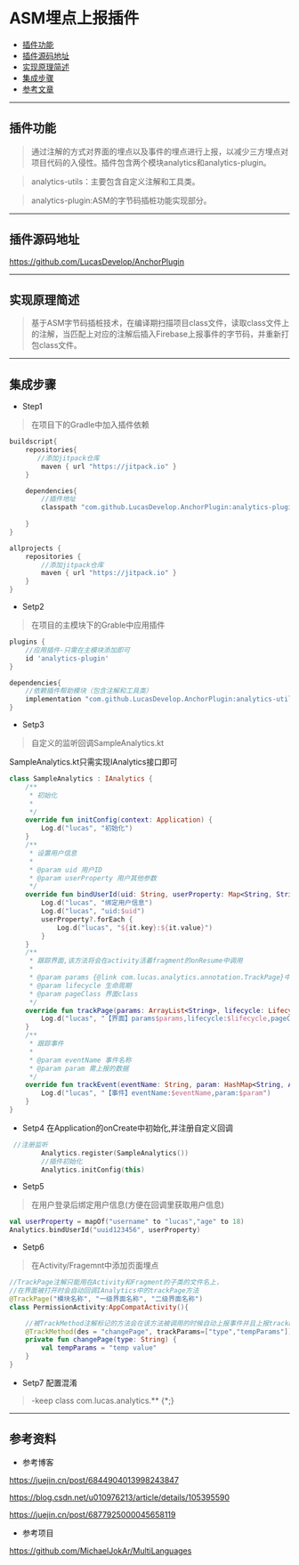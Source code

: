 # ASM埋点上报插件

- [插件功能](#插件功能)
- [插件源码地址](#插件源码地址)
- [实现原理简述](#实现原理简述)
- [集成步骤](#集成步骤)
- [参考文章](#参考文章)

----

## 插件功能

> 通过注解的方式对界面的埋点以及事件的埋点进行上报，以减少三方埋点对项目代码的入侵性。插件包含两个模块analytics和analytics-plugin。

> analytics-utils：主要包含自定义注解和工具类。

> analytics-plugin:ASM的字节码插桩功能实现部分。

----


## 插件源码地址

https://github.com/LucasDevelop/AnchorPlugin

----

## 实现原理简述

> 基于ASM字节码插桩技术，在编译期扫描项目class文件，读取class文件上的注解，当匹配上对应的注解后插入Firebase上报事件的字节码，并重新打包class文件。
----
## 集成步骤

- Step1

> 在项目下的Gradle中加入插件依赖

```groovy
buildscript{
    repositories{
       //添加jitpack仓库
        maven { url "https://jitpack.io" }
    }

    dependencies{
        //插件地址
        classpath "com.github.LucasDevelop.AnchorPlugin:analytics-plugin:1.0.2-release"
       
    }
}

allprojects {
    repositories {
        //添加jitpack仓库
        maven { url "https://jitpack.io" }
    }
}
```

- Setp2

> 在项目的主模块下的Grable中应用插件

```groovy
plugins {
    //应用插件-只需在主模块添加即可
    id 'analytics-plugin'
}

dependencies{
    //依赖插件帮助模块（包含注解和工具类）
    implementation "com.github.LucasDevelop.AnchorPlugin:analytics-utils:1.0.2-release"
}

```

- Setp3

> 自定义的监听回调SampleAnalytics.kt

SampleAnalytics.kt只需实现IAnalytics接口即可

```kotlin
class SampleAnalytics : IAnalytics {
    /**
     * 初始化
     *
     */
    override fun initConfig(context: Application) {
        Log.d("lucas", "初始化")
    }
    /**
     * 设置用户信息
     *
     * @param uid 用户ID
     * @param userProperty 用户其他参数
     */
    override fun bindUserId(uid: String, userProperty: Map<String, String>?) {
        Log.d("lucas", "绑定用户信息")
        Log.d("lucas", "uid:$uid")
        userProperty?.forEach {
            Log.d("lucas", "${it.key}:${it.value}")
        }
    }
    /**
     * 跟踪界面,该方法将会在activity活着fragment的onResume中调用
     *
     * @param params {@link com.lucas.analytics.annotation.TrackPage}中的参数
     * @param lifecycle 生命周期
     * @param pageClass 界面class
     */
    override fun trackPage(params: ArrayList<String>, lifecycle: Lifecycle, pageClass: Class<*>) {
        Log.d("lucas", "【界面】params$params,lifecycle:$lifecycle,pageClass:${pageClass.simpleName}")
    }
    /**
     * 跟踪事件
     *
     * @param eventName 事件名称
     * @param param 需上报的数据
     */
    override fun trackEvent(eventName: String, param: HashMap<String, Any>?) {
        Log.d("lucas", "【事件】eventName:$eventName,param:$param")
    }
}
```
- Setp4
在Application的onCreate中初始化,并注册自定义回调
```kotlin
 //注册监听
        Analytics.register(SampleAnalytics())
        //插件初始化
        Analytics.initConfig(this)
```
- Setp5
> 在用户登录后绑定用户信息(方便在回调里获取用户信息)

```kotlin
val userProperty = mapOf("username" to "lucas","age" to 18)
Analytics.bindUserId("uuid123456", userProperty)
```
- Setp6
> 在Activity/Fragemnt中添加页面埋点

```kotlin
//TrackPage注解只能用在Activity和Fragment的子类的文件名上，
//在界面被打开时会自动回调IAnalytics中的trackPage方法
@TrackPage("模块名称", "一级界面名称", "二级界面名称")
class PermissionActivity:AppCompatActivity(){

    //被TrackMethod注解标记的方法会在该方法被调用的时候自动上报事件并且上报trackParams中指定的参数以及参数的值(参数包括方法参数以及方法内的本地变量)，可以作用在任何类的任何方法上。
    @TrackMethod(des = "changePage", trackParams=["type","tempParams"])
    private fun changePage(type: String) {
        val tempParams = "temp value"
    }
}
```

- Setp7
配置混淆

> -keep class  com.lucas.analytics.** {*;}


----
## 参考资料

- 参考博客

<https://juejin.cn/post/6844904013998243847>

<https://blog.csdn.net/u010976213/article/details/105395590>

<https://juejin.cn/post/6877925000045658119>

- 参考项目

<https://github.com/MichaelJokAr/MultiLanguages>


